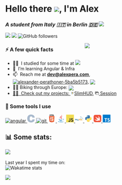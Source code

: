 
<h1>Hello there <a href="https://www.gautamkrishnar.com/"><img src="https://media.giphy.com/media/hvRJCLFzcasrR4ia7z/giphy.gif" width="25px"></a>, I'm Alex</h1>

<em><h3>A student from Italy 🇮🇹 in Berlin 🇩🇪 <img src="https://media.giphy.com/media/WUlplcMpOCEmTGBtBW/giphy.gif" width="30"></h3></em>


[![](https://img.shields.io/badge/-alexperathoner-blue?style=flat-square&logo=Linkedin&logoColor=white&link=https://www.linkedin.com/in/alexander-perathoner-5ba5b5173/)](https://www.linkedin.com/in/alexander-perathoner-5ba5b5173)
![](https://komarev.com/ghpvc/?username=alexperathoner&label=Visitors)
![GitHub followers](https://img.shields.io/github/followers/alexperathoner?label=Follow&style=social)



<img align="right" src="http://pa1.narvii.com/6593/62e2a11c5bf52a5bf207cc120d8a4d34c63b8345_00.gif" width=50%>


<h3> ⚡️ A few quick facts</h3>

- 👨‍🎓 &nbsp;I studied for some time at <img src=https://upload.wikimedia.org/wikipedia/commons/thumb/c/c8/Logo_of_the_Technical_University_of_Munich.svg/1200px-Logo_of_the_Technical_University_of_Munich.svg.png   height=12>
- 🌱 &nbsp;I’m learning Angular & Infra
- 📫 &nbsp;Reach me at **<a href="mailto:dev@alexpera.com">dev@alexpera.com</a>**,  <a href="https://www.linkedin.com/in/alexander-perathoner-5ba5b5173/" target="blank"> <img src="https://raw.githubusercontent.com/rahuldkjain/github-profile-readme-generator/master/src/images/icons/Social/linked-in-alt.svg" alt="alexander-perathoner-5ba5b5173" height="12" style="vertical-align: middle;" /></a>, <a href="https://twitter.com/AlexPera0" target="blank"> <img src="https://upload.wikimedia.org/wikipedia/commons/thumb/c/ce/X_logo_2023.svg/120px-X_logo_2023.svg.png" height="12" style="vertical-align: middle;" /></a>
- 🚴‍♂️&nbsp;Biking through Europe: <a href="https://instagram.com/alexperapera" target="blank"> 
  <img src="https://cdn-icons-png.flaticon.com/512/174/174855.png" height="12" style="vertical-align: middle;" />
- 👨‍💻 &nbsp;Check out my projects: [<img src=https://github.com/AlexPerathoner/SlimHUD/raw/master/Screens/Icon1024.png height=12>SlimHUD](https://alexperathoner.github.io/SlimHUD/), [<img src=https://raw.githubusercontent.com/AlexPerathoner/Sessions/master/Sessions/Assets.xcassets/AppIcon.appiconset/512-1.png height=12> Session](https://github.com/AlexPerathoner/Sessions)


<h3> 🚀 Some tools I use </h3>
<p align="left"><a href="https://angular.io" target="_blank"> <img src="https://angular.io/assets/images/logos/angular/angular.svg" alt="angular" height="27"/></a><a href="https://www.cprogramming.com/" target="_blank"> <img src="https://raw.githubusercontent.com/devicons/devicon/master/icons/c/c-original.svg" alt="c" height="25"/></a><a href="https://git-scm.com/" target="_blank"> <img src="https://www.vectorlogo.zone/logos/git-scm/git-scm-icon.svg" alt="git" height="25"/></a><a href="https://www.w3.org/html/" target="_blank"> <img src="https://raw.githubusercontent.com/devicons/devicon/master/icons/html5/html5-original-wordmark.svg" alt="html5" height="25"/></a><a href="https://www.java.com" target="_blank"> <img src="https://raw.githubusercontent.com/devicons/devicon/master/icons/java/java-original.svg" alt="java" height="25"/></a><a href="https://developer.mozilla.org/en-US/docs/Web/JavaScript" target="_blank"> <img src="https://raw.githubusercontent.com/devicons/devicon/master/icons/javascript/javascript-original.svg" alt="javascript" height="25"/></a><a href="https://www.mysql.com/" target="_blank"> <img src="https://raw.githubusercontent.com/devicons/devicon/master/icons/mysql/mysql-original-wordmark.svg" alt="mysql" height="25"/></a><a href="https://www.python.org" target="_blank"> <img src="https://raw.githubusercontent.com/devicons/devicon/master/icons/python/python-original.svg" alt="python" height="25"/></a><a href="https://developer.apple.com/swift/" target="_blank"> <img src="https://raw.githubusercontent.com/devicons/devicon/master/icons/swift/swift-original.svg" alt="swift" height="25"/></a><a href="https://www.typescriptlang.org/" target="_blank"> <img src="https://raw.githubusercontent.com/devicons/devicon/master/icons/typescript/typescript-original.svg" alt="typescript" height="25"/></a></p>

## 📊 Some stats:

![](https://github-readme-stats-ten-gilt.vercel.app/api?username=AlexPerathoner&count_private=true&show_icons=true&hide_title=true&hide_border=true&langs_count=5&bg_color=00000000&text_color=555&include_all_commits=true)

Last year I spent my time on:<br>
![Wakatime stats](https://github-readme-stats.vercel.app/api/wakatime?username=AlexPera&layout=compact&langs_count=6&hide_title=true&hide_border=true&bg_color=00000000&text_color=666)

![](https://hit.yhype.me/github/profile?user_id=31958579)
